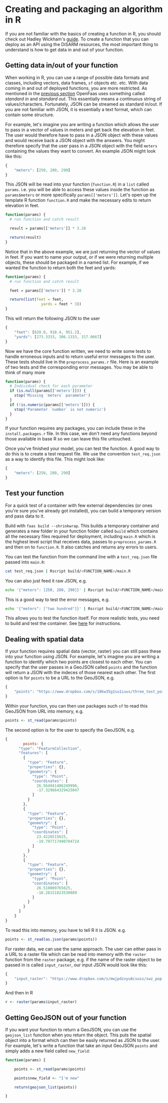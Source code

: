 # Creating and packaging an algorithm in R

If you are not familiar with the basics of creating a function in R, you should check out Hadley Wickham's [guide](http://adv-r.had.co.nz/Functions.html#function-components). To create a function that you can deploy as an API using the DiSARM resources, the most important thing to understand is how to get data in and out of your function.

## Getting data in/out of your function

When working in R, you can use a range of possible data formats and classes, including vectors, data frames, `sf` objects etc. etc. With data coming in and out of deployed functions, you are more restricted. As mentioned in the [previous section](api-docs/creating-and-deploying-functions/basics-of-writing-a-function.md) OpenFaas uses something called _standard in_ and _standard out_. This essentially means a continuous string of values/characters. Fortunately, JSON can be streamed as standard in/out. If you are not familiar with JSON, it is essentially a text format, which can contain some structure.

For example, let's imagine you are writing a function which allows the user to pass in a vector of values in meters and get back the elevation in feet. The user would therefore have to pass in a JSON object with these values and would receive back a JSON object with the answers. You might therefore specify that the user pass in a JSON object with the field `meters` containing the values they want to convert. An example JSON might look like this:

```javascript
{
    "meters": [250, 280, 290]
}
```

This JSON will be read into your function (`function.R`) in a `list` called `params`. i.e. you will be able to access these values inside the function as `params$meters` or more specifically `params[['meters']]`. Let's open up the template R function `function.R` and make the necessary edits to return elevation in feet.

```r
function(params) {
  # run function and catch result

  result = params[['meters']] * 3.28

  return(result)
}
```

Notice that in the above example, we are just returning the vector of values in feet. If you want to name your output, or if we were returning multiple objects, these should be packaged in a named list. For example, if we wanted the function to return both the feet and yards:

```r
function(params) {
  # run function and catch result

  feet = params[['meters']] * 3.28

  return(list(feet = feet,
                yards = feet * 3))
}
```

This will return the following JSON to the user

```javascript
{
    "feet": [820.0, 918.4, 951.2],
    "yards": [273.3333, 306.1333, 317.0667]
}
```

Now we have the core function written, we need to write some tests to handle erroneous inputs and to return useful error messages to the user. These tests should live in the `preprocess_params.r` file. Here is an example of two tests and the corresponding error messages. You may be able to think of many more

```r
function(params) {
  # Individual check for each parameter
  if (is.null(params[['meters']])) {
    stop('Missing `meters` parameter')
  }
  if (!is.numeric(params[['meters']])) {
    stop('Parameter `number` is not numeric')
  }
}
```

If your function requires any packages, you can include these in the `install.packages.r` file. In this case, we don't need any functions beyond those available in base R so we can leave this file untouched.

Once you've finished your model, you can test the function. A good way to do this is to create a test request file. We use the convention `test_req.json` as a way to identify this file. This might look like:

```javascript
{
    "meters": [250, 280, 290]
}
```

## Test your function

For a quick test of a container with few external dependencies \(or ones you're sure you've already got installed\), you can build a temporary version and pass data to it.

Build with `faas build --shrinkwrap`. This builds a temporary container and generates a new folder in your function folder called `build` which contains all the necessary files required for deployment, including `main.R` which is the highest level script that receives data, passes to `preprocess_params.R` and then on to `function.R`. It also catches and returns any errors to users.

You can test the function from the command line with a `test_req.json` file passed into `main.R`:

```bash
cat test_req.json | Rscript build/<FUNCTION_NAME>/main.R
```

You can also just feed it raw JSON, e.g.

```bash
echo '{"meters": [250, 280, 290]}' | Rscript build/<FUNCTION_NAME>/main.R
```

This is a good way to test the error messages, e.g.

```bash
echo '{"meters": ["two hundred"]}' | Rscript build/<FUNCTION_NAME>/main.R
```

This allows you to test the function itself. For more realistic tests, you need to build and test the container. See [here](https://docs.disarm.io/api-docs/testing-and-debugging-functions/testing-local-function-containers) for instructions.

## Dealing with spatial data

If your function requires spatial data \(vector, raster\) you can still pass these into your function using JSON. For example, let's imagine you are writing a function to identify which two points are closest to each other. You can specify that the user passes in a GeoJSON called `points` and the function will return a JSON with the indeces of those nearest each other. The first option is for `points` to be a URL to the GeoJSON, e.g.

```javascript
{
    "points": "https://www.dropbox.com/s/18kw35g1su1iuus/three_test_points.json?dl=1"
}
```

Within your function, you can then use packages such `sf` to read this GeoJSON from URL into memory, e.g.

```r
points <- st_read(params$points)
```

The second option is for the user to specify the GeoJSON, e.g.

```javascript
{
        points: {
      "type": "FeatureCollection",
      "features": [
        {
          "type": "Feature",
          "properties": {},
          "geometry": {
            "type": "Point",
            "coordinates": [
              26.564941406249996,
              -17.329664329425047
            ]
          }
        },
        {
          "type": "Feature",
          "properties": {},
          "geometry": {
            "type": "Point",
            "coordinates": [
              23.4228515625,
              -19.797717490704724
            ]
          }
        },
        {
          "type": "Feature",
          "properties": {},
          "geometry": {
            "type": "Point",
            "coordinates": [
              26.510009765625,
              -18.28151823530889
            ]
          }
        }
      ]
    }
}
```

To read this into memory, you have to tell R it is JSON. e.g.

```r
points <- st_read(as.json(params$points))
```

For raster data, we can use the same approach. The user can either pass in a URL to a raster file which can be read into memory with the `raster` function from the `raster` package, e.g. if the name of the raster object to be passed in is called `input_raster`, our input JSON would look like this:

```javascript
{
    "input_raster": "https://www.dropbox.com/s/mwjpdzxyu6csuss/swz_pop.tif?dl=1"
}
```

And then in R

```r
r <- raster(params$input_raster)
```

## Getting GeoJSON out of your function

If you want your function to return a GeoJSON, you can use the `geojson_list` function when you return the object. This puts the spatial object into a format which can then be easily returned as JSON to the user. For example, let's write a function that take an input GeoJSON `points` and simply adds a new field called `new_field`:

```r
function(params) {

    points <- st_read(params$points)

    points$new_field <- "I'm new"

    return(geojson_list(points))

}
```


